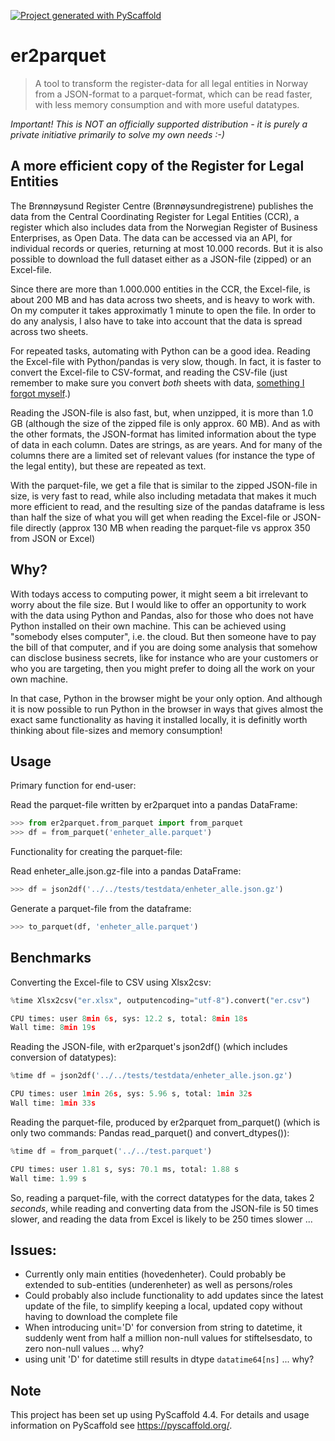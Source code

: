 <!-- These are examples of badges you might want to add to your README:
     please update the URLs accordingly

[![Built Status](https://api.cirrus-ci.com/github/<USER>/er2parquet.svg?branch=main)](https://cirrus-ci.com/github/<USER>/er2parquet)
[![ReadTheDocs](https://readthedocs.org/projects/er2parquet/badge/?version=latest)](https://er2parquet.readthedocs.io/en/stable/)
[![Coveralls](https://img.shields.io/coveralls/github/<USER>/er2parquet/main.svg)](https://coveralls.io/r/<USER>/er2parquet)
[![PyPI-Server](https://img.shields.io/pypi/v/er2parquet.svg)](https://pypi.org/project/er2parquet/)
[![Conda-Forge](https://img.shields.io/conda/vn/conda-forge/er2parquet.svg)](https://anaconda.org/conda-forge/er2parquet)
[![Monthly Downloads](https://pepy.tech/badge/er2parquet/month)](https://pepy.tech/project/er2parquet)
[![Twitter](https://img.shields.io/twitter/url/http/shields.io.svg?style=social&label=Twitter)](https://twitter.com/er2parquet)
-->

[![Project generated with PyScaffold](https://img.shields.io/badge/-PyScaffold-005CA0?logo=pyscaffold)](https://pyscaffold.org/)

# er2parquet

> A tool to transform the register-data for all legal entities in Norway from a JSON-format to a parquet-format, which can be read faster, with less memory consumption and with more useful datatypes.

_Important! This is NOT an officially supported distribution - it is purely a private initiative primarily to solve my own needs :-)_

## A more efficient copy of the Register for Legal Entities
The Brønnøysund Register Centre (Brønnøysundregistrene) publishes the data from  the Central Coordinating Register for Legal Entities (CCR), a register which also includes data from the Norwegian Register of Business Enterprises, as Open Data. The data can be accessed via an API, for individual records or queries, returning at most 10.000 records. But it is also possible to download the full dataset either as a JSON-file (zipped) or an Excel-file.

Since there are more than 1.000.000 entities in the CCR, the Excel-file, is about 200 MB and has data across two sheets, and is heavy to work with. On my computer it takes approximatly 1 minute to open the file. In order to do any analysis, I also have to take into account that the data is spread across two sheets.

For repeated tasks, automating with Python can be a good idea. Reading the Excel-file with Python/pandas is very slow, though. In fact, it is faster to convert the Excel-file to CSV-format, and reading the CSV-file (just remember to make sure you convert _both_ sheets with data, [something I forgot myself](https://github.com/sskagemo/br_opne_data_eksempler/blob/main/last_ned_og_analyser_enhetsregisteret.ipynb).)

Reading the JSON-file is also fast, but, when unzipped, it is more than 1.0 GB (although the size of the zipped file is only approx. 60 MB). And as with the other formats, the JSON-format has limited information about the type of data in each column. Dates are strings, as are years. And for many of the columns there are a limited set of relevant values (for instance the type of the legal entity), but these are repeated as text.

With the parquet-file, we get a file that is similar to the zipped JSON-file in size, is very fast to read, while also including metadata that makes it much more efficient to read, and the resulting size of the pandas dataframe is less than half the size of what you will get when reading the Excel-file or JSON-file directly (approx 130 MB when reading the parquet-file vs approx 350 from JSON or Excel)

## Why?
With todays access to computing power, it might seem a bit irrelevant to worry about the file size. But I would like to offer an opportunity to work with the data using Python and Pandas, also for those who does not have Python installed on their own machine. This can be achieved using "somebody elses computer", i.e. the cloud. But then someone have to pay the bill of that computer, and if you are doing some analysis that somehow can disclose business secrets, like for instance who are your customers or who you are targeting, then you might prefer to doing all the work on your own machine.

In that case, Python in the browser might be your only option. And although it is now possible to run Python in the browser in ways that gives almost the exact same functionality as having it installed locally, it is definitly worth thinking about file-sizes and memory consumption!

## Usage
Primary function for end-user:

Read the parquet-file written by er2parquet into a pandas DataFrame:
```python
>>> from er2parquet.from_parquet import from_parquet
>>> df = from_parquet('enheter_alle.parquet')
``` 

Functionality for creating the parquet-file:

Read enheter_alle.json.gz-file into a pandas DataFrame:
```python
>>> df = json2df('../../tests/testdata/enheter_alle.json.gz')
```

Generate a parquet-file from the dataframe:
```python
>>> to_parquet(df, 'enheter_alle.parquet')
```


## Benchmarks
Converting the Excel-file to CSV using Xlsx2csv:
```python
%time Xlsx2csv("er.xlsx", outputencoding="utf-8").convert("er.csv")

CPU times: user 8min 6s, sys: 12.2 s, total: 8min 18s
Wall time: 8min 19s
```

Reading the JSON-file, with er2parquet's json2df() (which includes conversion of datatypes):
```python
%time df = json2df('../../tests/testdata/enheter_alle.json.gz')

CPU times: user 1min 26s, sys: 5.96 s, total: 1min 32s
Wall time: 1min 33s
```

Reading the parquet-file, produced by er2parquet from_parquet() (which is only two commands: Pandas read_parquet() and convert_dtypes()):
```python
%time df = from_parquet('../../test.parquet')

CPU times: user 1.81 s, sys: 70.1 ms, total: 1.88 s
Wall time: 1.99 s
```

So, reading a parquet-file, with the correct datatypes for the data, takes 2 _seconds_, while reading and converting data from the JSON-file is 50 times slower, and reading the data from Excel is likely to be 250 times slower ...

## Issues:
- Currently only main entities (hovedenheter). Could probably be extended to 
sub-entities (underenheter) as well as persons/roles
- Could probably also include functionality to add updates since the latest update of the file, to simplify keeping a local, updated copy without having to download the complete file
- When introducing unit='D' for conversion from string to datetime, it suddenly went from half
a million non-null values for stiftelsesdato, to zero non-null values ... why?
- using unit 'D' for datetime still results in dtype ```datatime64[ns]``` ... why?

<!-- pyscaffold-notes -->

## Note

This project has been set up using PyScaffold 4.4. For details and usage
information on PyScaffold see https://pyscaffold.org/.
